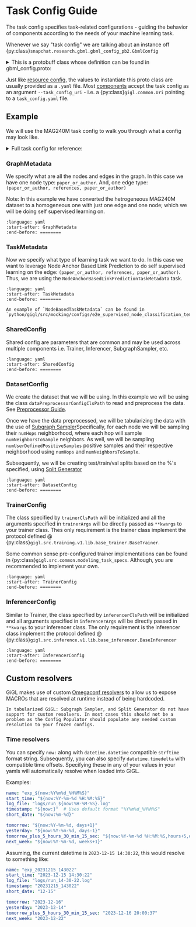 # Task Config Guide

The task config specifies task-related configurations - guiding the behavior of components according to the needs of
your machine learning task.

Whenever we say "task config" we are talking about an instance off
{py:class}`snapchat.research.gbml.gbml_config_pb2.GbmlConfig`

<details>
<summary><bold>This is a protobuff class whose definition can be found in gbml_config.proto:</bold></summary>

```{literalinclude} ../../../proto/snapchat/research/gbml/gbml_config.proto
:language: proto
```

</details>

Just like [resource config](./resource_config_guide.md), the values to instantiate this proto class are usually provided
as a `.yaml` file. Most [components](../overview/architecture.md#components) accept the task config as an argument
`--task_config_uri` - i.e. a {py:class}`gigl.common.Uri` pointing to a `task_config.yaml` file.

## Example

We will use the MAG240M task config to walk you through what a config may look like.

<details>
<summary><bold>Full task config for reference:</bold></summary>

```{literalinclude} ../../../examples/MAG240M/task_config.yaml
:language: yaml
```

</details>

### GraphMetadata

We specify what are all the nodes and edges in the graph. In this case we have one node type: `paper_or_author`. And,
one edge type: `(paper_or_author, references, paper_or_author)`

Note: In this example we have converted the hetrogeneous MAG240M dataset to a homogeneous one with just one edge and one
node; which we will be doing self supervised learning on.

```{literalinclude} ../../../examples/MAG240M/task_config.yaml
:language: yaml
:start-after: GraphMetadata
:end-before: ========
```

### TaskMetadata

Now we specify what type of learning task we want to do. In this case we want to leverage Node Anchor Based Link
Prediction to do self supervised learning on the edge: `(paper_or_author, references, paper_or_author)`. Thus, we are
using the `NodeAnchorBasedLinkPredictionTaskMetadata` task.

```{literalinclude} ../../../examples/MAG240M/task_config.yaml
:language: yaml
:start-after: TaskMetadata
:end-before: ========
```

```{note}
An example of `NodeBasedTaskMetadata` can be found in `python/gigl/src/mocking/configs/e2e_supervised_node_classification_template_gbml_config.yaml`
```

### SharedConfig

Shared config are parameters that are common and may be used across multiple components i.e. Trainer, Inferencer,
SubgraphSampler, etc.

```{literalinclude} ../../../examples/MAG240M/task_config.yaml
:language: yaml
:start-after: SharedConfig
:end-before: ========
```

### DatasetConfig

We create the dataset that we will be using. In this example we will be using the class `dataPreprocessorConfigClsPath`
to read and preprocess the data. See [Preprocessor Guide](../overview/components/data_preprocessor.md).

Once we have the data preprocessed, we will be tabularizing the data with the use of
[Subgraph Sampler](../overview/components/data_preprocessor.md)Specifically, for each node we will be sampling their
`numHops` neighborhood, where each hop will sample `numNeighborsToSample` neighbors. As well, we will be sampling
`numUserDefinedPositiveSamples` positive samples and their respective neighborhood using `numHops` and
`numNeighborsToSample`.

Subsequently, we will be creating test/train/val splits based on the %'s specified, using
[Split Generator](../overview/components/split_generator.md)

```{literalinclude} ../../../examples/MAG240M/task_config.yaml
:language: yaml
:start-after: DatasetConfig
:end-before: ========
```

### TrainerConfig

The class specified by `trainerClsPath` will be initialized and all the arguments specified in `trainerArgs` will be
directly passed as `**kwargs` to your trainer class. Thes only requirement is the trainer class implement the protocol
defined @ {py:class}`gigl.src.training.v1.lib.base_trainer.BaseTrainer`.

Some common sense pre-configured trainer implementations can be found in
{py:class}`gigl.src.common.modeling_task_specs`. Although, you are recommended to implement your own.

```{literalinclude} ../../../examples/MAG240M/task_config.yaml
:language: yaml
:start-after: TrainerConfig
:end-before: ========
```

### InferencerConfig

Similar to Trainer, the class specified by `inferencerClsPath` will be initialized and all arguments specified in
`inferencerArgs` will be directly passed in `**kwargs` to your inferencer class. The only requirement is the inferencer
class implement the protocol defined @ {py:class}`gigl.src.inference.v1.lib.base_inferencer.BaseInferencer`

```{literalinclude} ../../../examples/MAG240M/task_config.yaml
:language: yaml
:start-after: InferencerConfig
:end-before: ========
```

## Custom resolvers

GiGL makes use of custom [Omegaconf resolvers](https://omegaconf.readthedocs.io/en/latest/custom_resolvers.html) to
allow us to expose MACROs that are resolved at runtime instead of being hardcoded.

```{note}
In tabularized GiGL: Subgraph Sampler, and Split Generator do not have support for custom resolvers. In most cases this should not be a problem as the Config Populator should populate any needed custom resolution to your frozen configs.
```

### Time resolvers

You can specify `now:` along with `datetime.datetime` compatible `strftime` format string. Subsequently, you can also
specify `datetime.timedelta` with compatible time offsets. Specifying these in any of your values in your yamls will
automatically resolve when loaded into GiGL.

Examples:

```yaml
name: "exp_${now:%Y%m%d_%H%M%S}"
start_time: "${now:%Y-%m-%d %H:%M:%S}"
log_file: "logs/run_${now:%H-%M-%S}.log"
timestamp: "${now:}"  # Uses default format "%Y%m%d_%H%M%S"
short_date: "${now:%m-%d}"

tomorrow: "${now:%Y-%m-%d, days+1}"
yesterday: "${now:%Y-%m-%d, days-1}"
tomorrow_plus_5_hours_30_min_15_sec: "${now:%Y-%m-%d %H:%M:%S,hours+5,days+1,minutes+30,seconds+15}"
next_week: "${now:%Y-%m-%d, weeks+1}"
```

Assuming, the current datetime is `2023-12-15 14:30:22`, this would resolve to something like:

```yaml
name: "exp_20231215_143022"
start_time: "2023-12-15 14:30:22"
log_file: "logs/run_14-30-22.log"
timestamp: "20231215_143022"
short_date: "12-15"

tomorrow: "2023-12-16"
yesterday: "2023-12-14"
tomorrow_plus_5_hours_30_min_15_sec: "2023-12-16 20:00:37"
next_week: "2023-12-22"
```
